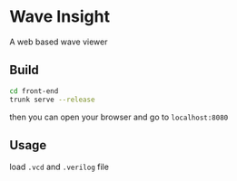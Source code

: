 # Wave Insight

A web based wave viewer

## Build

```bash
cd front-end
trunk serve --release
```

then you can open your browser and go to `localhost:8080`

## Usage

load `.vcd` and `.verilog` file
